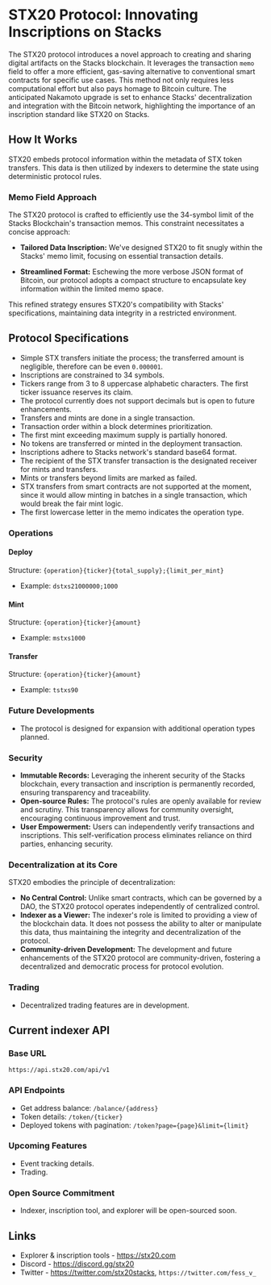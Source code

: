 # STX20 Protocol: Innovating Inscriptions on Stacks

The STX20 protocol introduces a novel approach to creating and sharing digital artifacts on the Stacks blockchain.
It leverages the transaction `memo` field to offer a more efficient, gas-saving alternative to conventional smart contracts for specific use cases.
This method not only requires less computational effort but also pays homage to Bitcoin culture. 
The anticipated Nakamoto upgrade is set to enhance Stacks' decentralization and integration with the Bitcoin network, highlighting the importance of an inscription standard like STX20 on Stacks.

## How It Works

STX20 embeds protocol information within the metadata of STX token transfers. This data is then utilized by indexers to determine the state using deterministic protocol rules.

### Memo Field Approach

The STX20 protocol is crafted to efficiently use the 34-symbol limit of the Stacks Blockchain's transaction memos. This constraint necessitates a concise approach:

- **Tailored Data Inscription:** We've designed STX20 to fit snugly within the Stacks' memo limit, focusing on essential transaction details.

- **Streamlined Format:** Eschewing the more verbose JSON format of Bitcoin, our protocol adopts a compact structure to encapsulate key information within the limited memo space.

This refined strategy ensures STX20's compatibility with Stacks' specifications, maintaining data integrity in a restricted environment.

## Protocol Specifications

- Simple STX transfers initiate the process; the transferred amount is negligible, therefore can be even `0.000001`.
- Inscriptions are constrained to 34 symbols.
- Tickers range from 3 to 8 uppercase alphabetic characters. The first ticker issuance reserves its claim.
- The protocol currently does not support decimals but is open to future enhancements.
- Transfers and mints are done in a single transaction.
- Transaction order within a block determines prioritization.
- The first mint exceeding maximum supply is partially honored.
- No tokens are transferred or minted in the deployment transaction.
- Inscriptions adhere to Stacks network's standard base64 format.
- The recipient of the STX transfer transaction is the designated receiver for mints and transfers.
- Mints or transfers beyond limits are marked as failed.
- STX transfers from smart contracts are not supported at the moment, since it would allow minting in batches in a single transaction, which would break the fair mint logic.
- The first lowercase letter in the memo indicates the operation type.

### Operations

#### Deploy

Structure: `{operation}{ticker}{total_supply};{limit_per_mint}`

- Example: `dstxs21000000;1000`

#### Mint

Structure: `{operation}{ticker}{amount}`

- Example: `mstxs1000`

#### Transfer

Structure: `{operation}{ticker}{amount}`

- Example: `tstxs90`

### Future Developments

- The protocol is designed for expansion with additional operation types planned.

### Security

- **Immutable Records:** Leveraging the inherent security of the Stacks blockchain, every transaction and inscription is permanently recorded, ensuring transparency and traceability.
- **Open-source Rules:** The protocol's rules are openly available for review and scrutiny. This transparency allows for community oversight, encouraging continuous improvement and trust.
- **User Empowerment:** Users can independently verify transactions and inscriptions. This self-verification process eliminates reliance on third parties, enhancing security.

### Decentralization at its Core

STX20 embodies the principle of decentralization:

- **No Central Control:** Unlike smart contracts, which can be governed by a DAO, the STX20 protocol operates independently of centralized control.
- **Indexer as a Viewer:** The indexer's role is limited to providing a view of the blockchain data. It does not possess the ability to alter or manipulate this data, thus maintaining the integrity and decentralization of the protocol.
- **Community-driven Development:** The development and future enhancements of the STX20 protocol are community-driven, fostering a decentralized and democratic process for protocol evolution.

### Trading

- Decentralized trading features are in development.

## Current indexer API

### Base URL

`https://api.stx20.com/api/v1`

### API Endpoints

- Get address balance: `/balance/{address}`
- Token details: `/token/{ticker}`
- Deployed tokens with pagination: `/token?page={page}&limit={limit}`

### Upcoming Features

- Event tracking details.
- Trading.

### Open Source Commitment

- Indexer, inscription tool, and explorer will be open-sourced soon.


## Links

- Explorer & inscription tools - https://stx20.com
- Discord - https://discord.gg/stx20
- Twitter - https://twitter.com/stx20stacks, `https://twitter.com/fess_v_`


